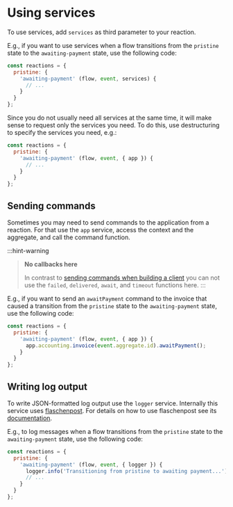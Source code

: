 # Using services

To use services, add `services` as third parameter to your reaction.

E.g., if you want to use services when a flow transitions from the `pristine` state to the `awaiting-payment` state, use the following code:

```javascript
const reactions = {
  pristine: {
    'awaiting-payment' (flow, event, services) {
      // ...
    }
  }  
};
```

Since you do not usually need all services at the same time, it will make sense to request only the services you need. To do this, use destructuring to specify the services you need, e.g.:

```javascript
const reactions = {
  pristine: {
    'awaiting-payment' (flow, event, { app }) {
      // ...
    }
  }  
};
```

## Sending commands

Sometimes you may need to send commands to the application from a reaction. For that use the `app` service, access the context and the aggregate, and call the command function.

:::hint-warning
> **No callbacks here**
>
> In contrast to [sending commands when building a client](../../building-a-client/sending-commands/) you can not use the `failed`, `delivered`, `await`, and `timeout` functions here.
:::

E.g., if you want to send an `awaitPayment` command to the invoice that caused a transition from the `pristine` state to the `awaiting-payment` state, use the following code:

```javascript
const reactions = {
  pristine: {
    'awaiting-payment' (flow, event, { app }) {
      app.accounting.invoice(event.aggregate.id).awaitPayment();
    }
  }  
};
```

## Writing log output

To write JSON-formatted log output use the `logger` service. Internally this service uses [flaschenpost](https://github.com/thenativeweb/flaschenpost). For details on how to use flaschenpost see its [documentation](https://github.com/thenativeweb/flaschenpost).

E.g., to log messages when a flow transitions from the `pristine` state to the `awaiting-payment` state, use the following code:

```javascript
const reactions = {
  pristine: {
    'awaiting-payment' (flow, event, { logger }) {
      logger.info('Transitioning from pristine to awaiting payment...');
      // ...
    }
  }  
};
```
